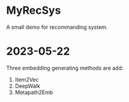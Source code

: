 # MyRecSys

A small demo for recommanding system.

# 2023-05-22
Three embedding generating methods are add:

1) Item2Vec
2) DeepWalk
3) Metapath2Emb
